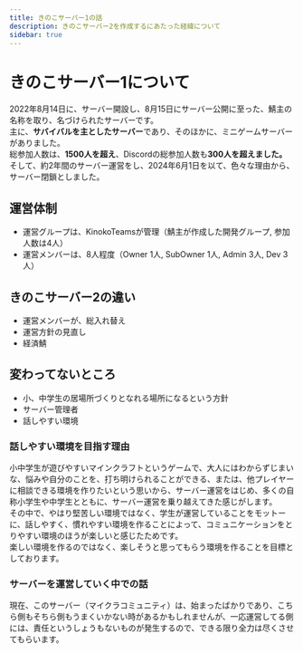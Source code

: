 ```yaml
---
title: きのこサーバー1の話
description: きのこサーバー2を作成するにあたった経緯について
sidebar: true
---
```

# きのこサーバー1について
2022年8月14日に、サーバー開設し、8月15日にサーバー公開に至った、鯖主の名称を取り、名づけられたサーバーです。<br>
主に、**サバイバルを主としたサーバー**であり、そのほかに、ミニゲームサーバーがありました。<br>
総参加人数は、**1500人を超え**、Discordの総参加人数も**300人を超えました。**<br>
そして、約2年間のサーバー運営をし、2024年6月1日を以て、色々な理由から、サーバー閉鎖としました。

## 運営体制
- 運営グループは、KinokoTeamsが管理（鯖主が作成した開発グループ, 参加人数は4人）
- 運営メンバーは、8人程度（Owner 1人, SubOwner 1人, Admin 3人, Dev 3人）

## きのこサーバー2の違い
- 運営メンバーが、総入れ替え
- 運営方針の見直し
- 経済鯖

## 変わってないところ
- 小、中学生の居場所づくりとなれる場所になるという方針
- サーバー管理者
- 話しやすい環境

### 話しやすい環境を目指す理由
小中学生が遊びやすいマインクラフトというゲームで、大人にはわからずじまいな、悩みや自分のことを、打ち明けられることができる、または、他プレイヤーに相談できる環境を作りたいという思いから、サーバー運営をはじめ、多くの自称小学生や中学生とともに、サーバー運営を乗り越えてきた感じがします。<br>
その中で、やはり堅苦しい環境ではなく、学生が運営していることをモットーに、話しやすく、慣れやすい環境を作ることによって、コミュニケーションをとりやすい環境のほうが楽しいと感じたためです。<br>
楽しい環境を作るのではなく、楽しそうと思ってもらう環境を作ることを目標としております。

### サーバーを運営していく中での話
現在、このサーバー（マイクラコミュニティ）は、始まったばかりであり、こちら側もそちら側もうまくいかない時があるかもしれませんが、一応運営してる側には、責任というしょうもないものが発生するので、できる限り全力は尽くさせてもらいます。
